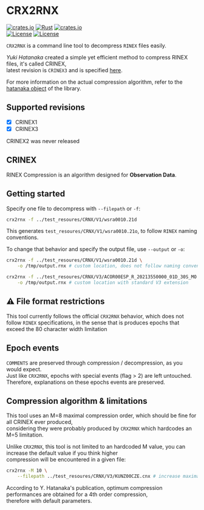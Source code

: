 CRX2RNX 
=======

[![crates.io](https://img.shields.io/crates/v/crx2rnx.svg)](https://crates.io/crates/crx2rnx)
[![Rust](https://github.com/gwbres/rinex/actions/workflows/rust.yml/badge.svg)](https://github.com/gwbres/rinex/actions/workflows/rust.yml)
[![crates.io](https://img.shields.io/crates/d/crx2rnx.svg)](https://crates.io/crates/crx2rnx)   
[![License](https://img.shields.io/badge/license-Apache%202.0-blue?style=flat-square)](https://github.com/gwbres/rinex/blob/main/LICENSE-APACHE)
[![License](https://img.shields.io/badge/license-MIT-blue?style=flat-square)](https://github.com/gwbres/hatanaka/rinex/main/LICENSE-MIT) 

`CRX2RNX` is a command line tool to decompress `RINEX` files easily.  

*Yuki Hatanaka* created a simple yet efficient method to compress
RINEX files, it's called CRINEX,   
latest revision is `CRINEX3` and is specified 
[here](https://www.gsi.go.jp/ENGLISH/Bulletin55.html).

For more information on the actual compression algorithm, 
refer to the [hatanaka object](https://crates.io/crates/rinex)
of the library.

## Supported revisions

* [x] CRINEX1 
* [x] CRINEX3  

CRINEX2 was never released

## CRINEX

RINEX Compression is an algorithm designed for **Observation Data**.

## Getting started

Specify one file to decompress with `--filepath` or `-f`:

```bash
crx2rnx -f ../test_resoures/CRNX/V1/wsra0010.21d
```

This generates `test_resoures/CRNX/V1/wsra0010.21o`, 
to follow `RINEX` naming conventions.   

To change that behavior and specify the output file, use `--output` or `-o`:

```bash
crx2rnx -f ../test_resoures/CRNX/V1/wsra0010.21d \
    -o /tmp/output.rnx # custom location, does not follow naming conventions
```

```bash
crx2rnx -f ../test_resoures/CRNX/V3/ACOR00ESP_R_20213550000_01D_30S_MO.crx \
    -o /tmp/output.rnx # custom location with standard V3 extension
```

## :warning: File format restrictions

This tool currently follows the official `CRX2RNX` behavior, which does not follow
`RINEX` specifications, in the sense that is produces epochs that exceed the 80 character width limitation

## Epoch events 

`COMMENTS` are preserved through compression / decompression, as you would expect.   
Just like `CRX2RNX`, epochs with special events (flag > 2) are left untouched.  
Therefore, explanations on these epochs events are preserved.

## Compression algorithm & limitations 

This tool uses an M=8 maximal compression order, which should be fine for all CRINEX ever produced,   
considering they were probably produced by `CRX2RNX` which hardcodes an M=5 limitation.   

Unlike `CRX2RNX`, this tool is not limited to an hardcoded M value, 
you can increase the default value if you think higher   
compression will be encountered in a given file: 
```bash
crx2rnx -M 10 \
    --filepath ../test_resoures/CRNX/V3/KUNZ00CZE.cnx # increase maximal compression order
```

According to Y. Hatanaka's publication, 
optimum compression performances are obtained for a 4th order compression,   
therefore with default parameters.
